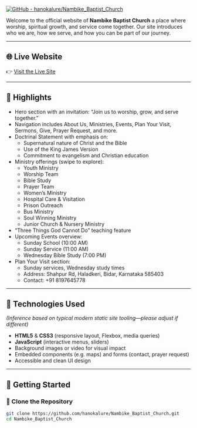 [![GitHub - hanokalure/Nambike_Baptist_Church](https://img.shields.io/badge/GitHub-View%20Repository-blue?logo=github)](https://github.com/hanokalure/Nambike_Baptist_Church)

Welcome to the official website of **Nambike Baptist Church** a place where worship, spiritual growth, and service come together. Our site introduces who we are, how we serve, and how you can be part of our journey.

---

## 🌐 Live Website

👉 [Visit the Live Site](https://nambike-baptist-church.netlify.app/)

---

## 📌 Highlights

- Hero section with an invitation: “Join us to worship, grow, and serve together.”
- Navigation includes About Us, Ministries, Events, Plan Your Visit, Sermons, Give, Prayer Request, and more.
- Doctrinal Statement with emphasis on:
  - Supernatural nature of Christ and the Bible
  - Use of the King James Version
  - Commitment to evangelism and Christian education
- Ministry offerings (swipe to explore):
  - Youth Ministry
  - Worship Team
  - Bible Study
  - Prayer Team
  - Women’s Ministry
  - Hospital Care & Visitation
  - Prison Outreach
  - Bus Ministry
  - Soul Winning Ministry
  - Junior Church & Nursery Ministry
- “Three Things God Cannot Do” teaching feature
- Upcoming Events overview:
  - Sunday School (10:00 AM)
  - Sunday Service (11:00 AM)
  - Wednesday Bible Study (7:00 PM)
- Plan Your Visit section:
  - Sunday services, Wednesday study times
  - Address: Shahpur Rd, Haladkeri, Bidar, Karnataka 585403
  - Contact: +91 8197645778 

---

## 🔧 Technologies Used

*(Inference based on typical modern static site tooling—please adjust if different)*

- **HTML5** & **CSS3** (responsive layout, Flexbox, media queries)
- **JavaScript** (interactive menus, sliders)
- Background images or video for visual impact
- Embedded components (e.g. maps) and forms (contact, prayer request)
- Accessible and clean UI design

---

## 🚀 Getting Started

### 📁 Clone the Repository

```bash
git clone https://github.com/hanokalure/Nambike_Baptist_Church.git
cd Nambike_Baptist_Church
